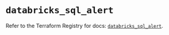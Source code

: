 # `databricks_sql_alert`

Refer to the Terraform Registry for docs: [`databricks_sql_alert`](https://registry.terraform.io/providers/databricks/databricks/1.33.0/docs/resources/sql_alert).
